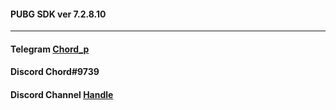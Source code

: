 #### PUBG SDK ver 7.2.8.10
---
#### Telegram  [Chord_p](https://t.me/chord_p)
####  Discord Chord#9739
####  Discord Channel [Handle](https://discord.gg/R9Nha4h)
